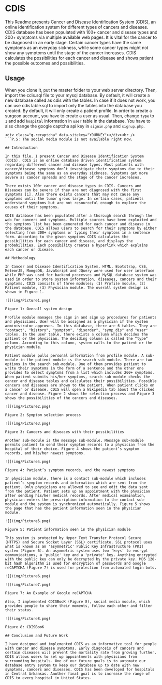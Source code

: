 # CDIS

This Readme presents Cancer and Disease Identification System (CDIS), an online identification system for different types of cancers and diseases. CDIS database has been populated with 100+ cancer and disease types and 200+ symptoms via multiple available web pages. It is vital for the cancer to be diagnosed in an early stage. Certain cancer types have the same symptoms as an everyday sickness, while some cancer types might not show any symptoms until the stage of the cancer increases. CDIS calculates the possibilities for each cancer and disease and shows patient the possible outcomes and possibilities. 

## Usage

When you clone it, put the master folder to your web server directory. Then, import the cdis.sql file to your mysql database. By default, it will create a new database called as cdis with the tables. In case if it does not work, you can use cdisTable.sql to import only the tables into the database you created. By default, it will only create a patient profile. In order to create a surgeon account, you have to create a user as usual. Then, change `type` to `1` and add `hospital` information in `user` table in the database. You have to also change the google captcha api key in `signin.php` and `signup.php`.

```
<div class="g-recaptcha" data-sitekey="YOURKEY"></div><br />
```P.S: The social media module is not available right now.

## Introduction

In this file, I present Cancer and Disease Identification System (CDIS). CDIS is an online database driven identification system regarding different cancer and disease types. Most patients with cancer/disease symptoms don’t investigate their symptoms due to their symptoms being the same as an everyday sickness. Symptoms get more severe as cancer spreads and the stage of the cancer increases. 

There exists 100+ cancer and disease types in CDIS. Cancers and Diseases can be severe if they are not diagnosed with the first symptoms [1]. Also there exists cancers that may not cause any symptoms until the tumor grows large. In certain cases, patients understand symptoms but are not resourceful enough to explore the causes of their symptoms.

CDIS database has been populated after a thorough search through the web for cancers and symptoms. Multiple sources have been exploited and the symptoms list has been generated for each cancer and disease in the database. CDIS allows users to search for their symptoms by either selecting from 200+ symptoms or typing their symptoms in a sentence form. According to the given symptoms CDIS calculates the possibilities for each cancer and disease, and displays the probabilities. Each possibility creates a hyperlink which explains each cancer or disease. 

## Methodology

In Cancer and Disease Identification System, HTML, Bootstrap, CSS, MeteorJS, MongoDB, JavaScript and JQuery were used for user interface while PHP was used for backend processes and MySQL database system was used in order to store system information, diseases, cancers and their symptoms. CDIS consists of three modules; (1) Profile module, (2) Patient module, (3) Physician module. The overall system design is shown in Figure 1.

![](img/Picture1.png)

Figure 1: Overall system design

Profile module manages the sign in and sign up procedures for patients and physicians. User will be assigned as a physician if the system administrator approves. In this database, there are 6 tables. They are "contact", "history", "symptom", "disorder", "symp_dis" and "user" tables. In the user table, there exists a column which decides the patient or the physician. The deciding column is called the “type” column. According to this column, system calls to the patient or the physician module.

Patient module pulls personal information from profile module. A sub-module in the patient module is the search sub-module. There are two options in the search sub-module. One of them provides patient to write their symptoms in the form of a sentence and the other one provides to select symptoms from a list which includes 200+ symptoms. When patient submits his/her symptoms, search sub-module checks the cancer and disease tables and calculates their possibilities. Possible cancers and diseases are shown to the patient. When patient clicks on a cancer or disease, CDIS will open a Wikipedia tab about the clicked cancer and disease. Figure 2 shows the selection process and Figure 3 shows the possibilities of the cancers and diseases.

![](img/Picture2.png)

Figure 2: Symptom selection process

![](img/Picture3.png)

Figure 3: Cancers and diseases with their possibilities

Another sub-module is the message sub-module. Message sub-module permits patient to send their symptom records to a physician from the hospital of their choice. Figure 4 shows the patient’s symptom records, and his/her newest symptoms.

![](img/Picture4.png)

Figure 4: Patient’s symptom records, and the newest symptoms

In physician module, there is a contact sub-module which includes patient’s symptom records and information which are sent from the patient. Only physicians are allowed to see and edit the data sent from the patient. Patient sets up an appointment with the physician after sending his/her medical records. After medical examination, physician enters the prescription information to the contact sub-module and the system is synchronized automatically. Figure 5 shows the page that has the patient information seen in the physician module.

![](img/Picture5.png) 

Figure 5: Patient information seen in the physician module

This system is protected by Hyper Text Transfer Protocol Secure (HTTPS) and Secure Socket Layer (SSL) certificate. SSL protocol uses what is known as an 'asymmetric' Public Key Infrastructure (PKI) system (Figure 6). An asymmetric system uses two 'keys' to encrypt communications, a 'public' key and a 'private' key. Anything encrypted with the public key can only be decrypted by the private key. MD5 128-bit hash algorithm is used for encryption of passwords and Google reCAPTCHA (Figure 7) is used for protection from automated login bots.

![](img/Picture6.png)

![](img/Picture7.png)

Figure 7: An Example of Google reCAPTCHA

Also, I implemented CDISBooK (Figure 8), social media module, which provides people to share their moments, follow each other and filter their status.

![](img/Picture8.png)

Figure 8: CDISBooK

## Conclusion and Future Work

I have designed and implemented CDIS as an informative tool for people with cancer and disease symptoms. Early diagnosis of cancers and certain diseases will prevent the mortality rate from growing further. CDIS allows users to set up appointments with physicians from surrounding hospitals. One of our future goals is to automate our database entry system to keep our database up to date with new symptoms, cancers and diseases. CDIS has been developed for hospitals in Central Arkansas. Another final goal is to increase the range of CDIS to every hospital in United States.
